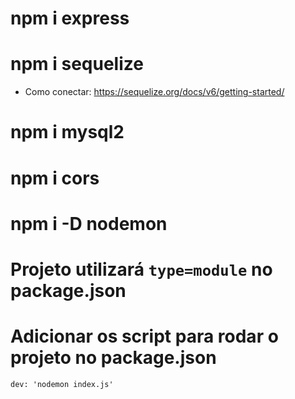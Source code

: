 # npm i express

# npm i sequelize

- Como conectar: https://sequelize.org/docs/v6/getting-started/

# npm i mysql2

# npm i cors

# npm i -D nodemon

# Projeto utilizará `type=module` no package.json

# Adicionar os script para rodar o projeto no package.json

`dev: 'nodemon index.js'`
